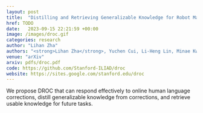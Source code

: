 ```yaml
---
layout: post
title:  "Distilling and Retrieving Generalizable Knowledge for Robot Manipulation via Language Corrections"
href: TODO
date:   2023-09-15 22:21:59 +00:00
image: /images/droc.gif
categories: research
author: "Lihan Zha"
authors: "<strong>Lihan Zha</strong>, Yuchen Cui, Li-Heng Lin, Minae Kwon, Montserrat Gonzalez Arenas, Andy Zeng, Fei Xia, Dorsa Sadigh"
venue: "arXiv"
arxiv: pdfs/droc.pdf
code: https://github.com/Stanford-ILIAD/droc
website: https://sites.google.com/stanford.edu/droc
---
```

We propose DROC that can respond effectively to online human language corrections, distill generalizable knowledge from corrections, and retrieve usable knowledge for future tasks.